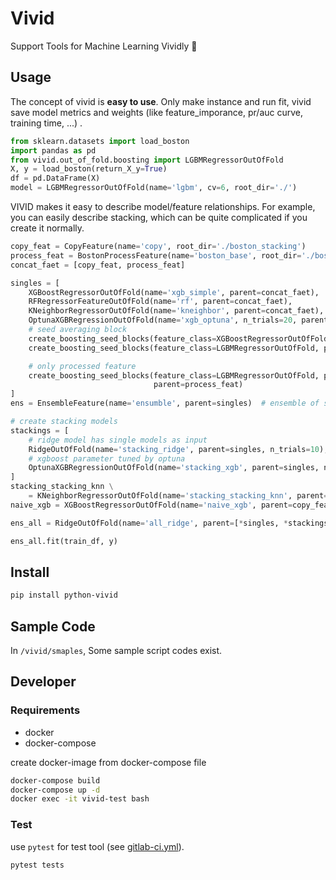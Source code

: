 # Vivid

Support Tools for Machine Learning Vividly 🚀

## Usage

The concept of vivid is **easy to use**. Only make instance and run fit, vivid save model metrics and weights (like feature_imporance, pr/auc curve, training time, ...) .

```python
from sklearn.datasets import load_boston
import pandas as pd
from vivid.out_of_fold.boosting import LGBMRegressorOutOfFold
X, y = load_boston(return_X_y=True)
df = pd.DataFrame(X)
model = LGBMRegressorOutOfFold(name='lgbm', cv=6, root_dir='./')
```

VIVID makes it easy to describe model/feature relationships. For example, you can easily describe stacking, which can be quite complicated if you create it normally.

```python
copy_feat = CopyFeature(name='copy', root_dir='./boston_stacking')
process_feat = BostonProcessFeature(name='boston_base', root_dir='./boston_stacking')
concat_faet = [copy_feat, process_feat]

singles = [
    XGBoostRegressorOutOfFold(name='xgb_simple', parent=concat_faet),
    RFRegressorFeatureOutOfFold(name='rf', parent=concat_faet),
    KNeighborRegressorOutOfFold(name='kneighbor', parent=concat_faet),
    OptunaXGBRegressionOutOfFold(name='xgb_optuna', n_trials=20, parent=concat_faet),
    # seed averaging block
    create_boosting_seed_blocks(feature_class=XGBoostRegressorOutOfFold, prefix='xgb_', parent=concat_faet),
    create_boosting_seed_blocks(feature_class=LGBMRegressorOutOfFold, prefix='lgbm_', parent=concat_faet),

    # only processed feature
    create_boosting_seed_blocks(feature_class=LGBMRegressorOutOfFold, prefix='only_process_lgbm_',
                                parent=process_feat)
]
ens = EnsembleFeature(name='ensumble', parent=singles)  # ensemble of stackings

# create stacking models
stackings = [
    # ridge model has single models as input
    RidgeOutOfFold(name='stacking_ridge', parent=singles, n_trials=10),
    # xgboost parameter tuned by optuna
    OptunaXGBRegressionOutOfFold(name='stacking_xgb', parent=singles, n_trials=100),
]
stacking_stacking_knn \
    = KNeighborRegressorOutOfFold(name='stacking_stacking_knn', parent=stackings)
naive_xgb = XGBoostRegressorOutOfFold(name='naive_xgb', parent=copy_feat)

ens_all = RidgeOutOfFold(name='all_ridge', parent=[*singles, *stackings, ens, stacking_stacking_knn, naive_xgb])

ens_all.fit(train_df, y)
```

## Install

```bash
pip install python-vivid
```

## Sample Code

In `/vivid/smaples`, Some sample script codes exist.

## Developer

### Requirements

* docker
* docker-compose

create docker-image from docker-compose file

```bash
docker-compose build
docker-compose up -d
docker exec -it vivid-test bash
```

### Test

use `pytest` for test tool (see [gitlab-ci.yml](./gitlab-ci.yml)).

```bash
pytest tests
```
